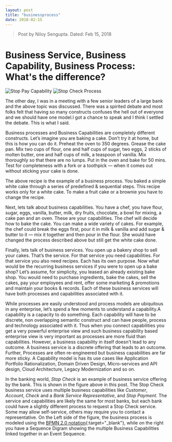 ```yaml
---
layout: post
title: "businessprocess"
date: 2018-02-15
---
```


>Post by Niloy Sengupta. Dated: Feb 15, 2018

# Business Service, Business Capability, Business Process: What's the difference?
![Stop Pay Capability](https://vnekyw.bn.files.1drv.com/y4mAPvW9Y2Vze-LkOK2sMG4_oOAOrOXNEM4EU94RU7t1w5XEZr5CpjgPYXveZ_Gj__4GYwTt2CC98sywyJsHvSRMKJQxh6joNiLpBpQOMiE_rPqr24xU6YoZrdXo_mxCV_TX1AiKEQqvI-66INLcz5djQXy1EKBVbhp8Gk3FSVLtFuKH4qfdpk4H8Vyw70bceUL7OCpWBOC0XQe9AB_R7oYVA?width=422&height=385&cropmode=none) ![Stop Check Process](https://vnedha.bn.files.1drv.com/y4m_6ys5UV0DZR0h_8PafYGjXTQZ4djgnNgVwIU4Uuh6poFXb_7IaJdjchvEs_eY_fPUX5w-wHREV9CYQsFAypGxJCsBeHxelPXc40ALWTd5F6IwWzoDEUBkPPJux_lgMF3EVDJ7Y0sWkmMdMOnfNCdACgweW6uoxYB0s4buatb8cc2nr6fZcmQhrCeriobhg2GfeI9_Hq70v6wDXMa6FW0Sw?width=405&height=392&cropmode=none)

The other day, I was in a meeting with a few senior leaders of a large bank and the above topic was discussed. There was a spirited debate and most folks felt that having so many constructs confuses the hell out of everyone and we should have one model.I got a chance to speak and I think I settled the debate. This is what I said.

Business processes and Business Capabilities are completely different constructs. 
Let’s imagine you are baking a cake. Don’t try it at home, but this is how you can do it.
Preheat the oven to 350 degrees. Grease the cake pan. Mix two cups of flour, one and half cups of sugar, two eggs, 2 sticks of molten butter, one and half cups of milk, a teaspoon of vanilla. Mix thoroughly so that there are no lumps. Put in the oven and bake for 50 mins. Test for completeness with a fork or a toothpick — when it comes out without sticking your cake is done.

The above recipe is the example of a business process. You baked a simple white cake through a series of predefined & sequential steps. This recipe works only for a white cake. To make a fruit cake or a brownie you have to change the recipe.

Next, lets talk about business capabilities. You have a chef, you have flour, sugar, eggs, vanilla, butter, milk, dry fruits, chocolate, a bowl for mixing, a cake pan and an oven. These are your capabilities. The chef will decide how to bake the cake. You can make a wide variety of cakes. For example, the chef could break the eggs first, pour it in milk & vanilla and add sugar & butter to it — mix it together and then pour in the flour. She would have changed the process described above but still get the white cake done.

Finally, lets talk of business services. You open up a bakery shop to sell your cakes. That’s the service. For that service you need capabilities. For that service you also need recipes. Each has its own purpose. Now what would be the recurring business services if you were to open up a bake shop? Let’s assume, for simplicity, you leased an already existing bake shop. You would need to purchase ingredients, bake the cakes, sell the cakes, pay your employees and rent, offer some marketing & promotions and maintain your books & records. Each of these business services will have both processes and capabilities associated with it.

While processes are easily understood and process models are ubiquitous in any enterprise, let’s spend a few moments to understand a capability.A capability is a capacity to do something. Each capability will have to be discrete, non overlapping semantic construct and can have people, process and technology associated with it. Thus when you connect capabilities you get a very powerful enterprise view and such business capability based enterprise view is very important as processes are more fluid than capabilities. However, a business capability in itself doesn't lead to any outcome. A business service is a discrete offering that leads to an outcome. Further, Processes are often re-engineered but business capabilities are far more sticky. A Capability model is has its use cases like Application Portfolio Rationalization, Domain Driven Design, Micro-services and API design, Cloud Architecture, Legacy Modernization and so on.

In the banking world, *Stop Check* is an example of business service offering by the bank. This is shown in the figure above in this post. The Stop Check business service uses multiple business capabilities like *Customer*, *Account*, *Check* and a *Bank Service Representative*, and *Stop Payment*. The service and capabilities are likely the same for most banks, but each bank could have a slightly different process to request a Stop Check service. Some may allow self-service, others may require you to contact a representative. On the Left side of the figure, the business process is modeled using the [BPMN 2.0 notation](https://www.omg.org/spec/BPMN/2.0){:target="_blank"}, while on the right you have a Sequence Digram showing the multiple Business Capabilities linked together in an Event Sequence.

